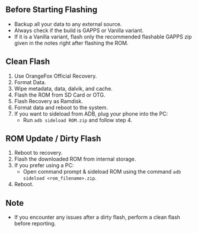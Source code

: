 ## Before Starting Flashing

- Backup all your data to any external source.
- Always check if the build is GAPPS or Vanilla variant.
- If it is a Vanilla variant, flash only the recommended flashable GAPPS zip given in the notes right after flashing the ROM.

## Clean Flash

1. Use OrangeFox Official Recovery.
2. Format Data.
3. Wipe metadata, data, dalvik, and cache.
4. Flash the ROM from SD Card or OTG.
5. Flash Recovery as Ramdisk.
6. Format data and reboot to the system.
7. If you want to sideload from ADB, plug your phone into the PC:
    - Run `adb sideload ROM.zip` and follow step 4.

## ROM Update / Dirty Flash

1. Reboot to recovery.
2. Flash the downloaded ROM from internal storage.
3. If you prefer using a PC:
    - Open command prompt & sideload ROM using the command `adb sideload <rom_filename>.zip`.
4. Reboot.

## Note

- If you encounter any issues after a dirty flash, perform a clean flash before reporting.

